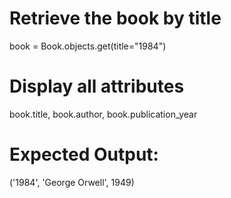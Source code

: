 # Retrieve the book by title

book = Book.objects.get(title="1984")

# Display all attributes

book.title, book.author, book.publication_year

# Expected Output:

('1984', 'George Orwell', 1949)
